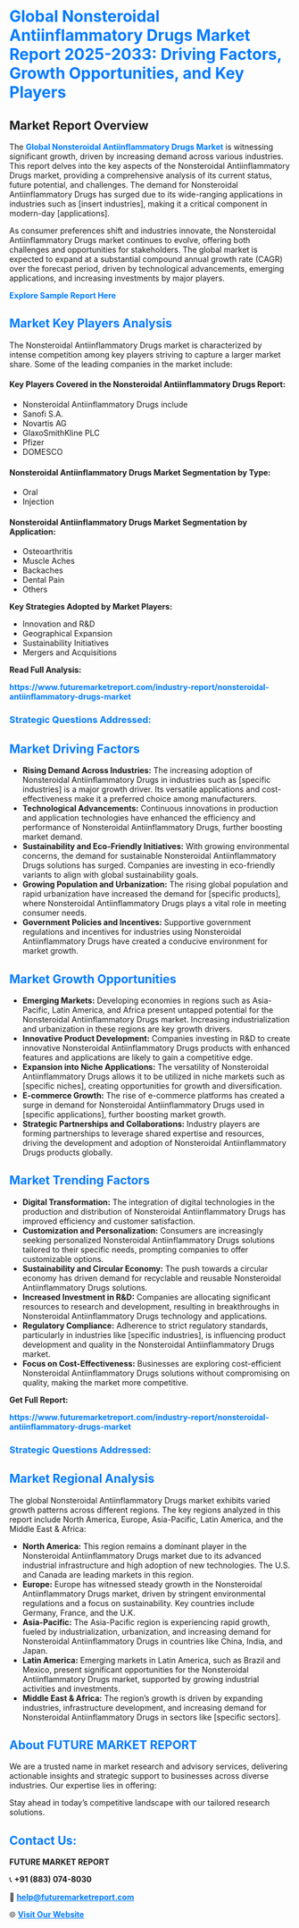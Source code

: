 <h1 style="color: #007BFF;">Global Nonsteroidal Antiinflammatory Drugs Market Report 2025-2033: Driving Factors, Growth Opportunities, and Key Players</h1>

<section id="overview">
<h2>Market Report Overview</h2>
<p>The <a href="https://www.futuremarketreport.com/industry-report/nonsteroidal-antiinflammatory-drugs-market" style="color: #007BFF; text-decoration: none;"><strong>Global Nonsteroidal Antiinflammatory Drugs Market</strong></a> is witnessing significant growth, driven by increasing demand across various industries. This report delves into the key aspects of the Nonsteroidal Antiinflammatory Drugs market, providing a comprehensive analysis of its current status, future potential, and challenges. The demand for Nonsteroidal Antiinflammatory Drugs has surged due to its wide-ranging applications in industries such as [insert industries], making it a critical component in modern-day [applications].</p>
<p>As consumer preferences shift and industries innovate, the Nonsteroidal Antiinflammatory Drugs market continues to evolve, offering both challenges and opportunities for stakeholders. The global market is expected to expand at a substantial compound annual growth rate (CAGR) over the forecast period, driven by technological advancements, emerging applications, and increasing investments by major players.</p>
</section>

<section id="overview">
<p><a href="https://www.futuremarketreport.com/request-sample/reportId=99458" style="color: #007BFF; text-decoration: none;"><strong>Explore Sample Report Here</strong></a></p>
</section>

<section id="key-players">
<h2 style="color: #007BFF;">Market Key Players Analysis</h2>
<p>The Nonsteroidal Antiinflammatory Drugs market is characterized by intense competition among key players striving to capture a larger market share. Some of the leading companies in the market include:</p>
<h4>Key Players Covered in the Nonsteroidal Antiinflammatory Drugs Report:</h4>
<ul><li>Nonsteroidal Antiinflammatory Drugs include</li><li>Sanofi S.A.</li><li>Novartis AG</li><li>GlaxoSmithKline PLC</li><li>Pfizer</li><li>DOMESCO</li></ul>
<h4>Nonsteroidal Antiinflammatory Drugs Market Segmentation by Type:</h4>
<ul><li>Oral</li><li>Injection</li></ul>

<h4>Nonsteroidal Antiinflammatory Drugs Market Segmentation by Application:</h4>
<ul><li>Osteoarthritis</li><li>Muscle Aches</li><li>Backaches</li><li>Dental Pain</li><li>Others</li></ul>
<p><strong>Key Strategies Adopted by Market Players:</strong></p>
<ul>
<li>Innovation and R&D</li>
<li>Geographical Expansion</li>
<li>Sustainability Initiatives</li>
<li>Mergers and Acquisitions</li>
</ul>
</section>

<section>
<p><strong>Read Full Analysis: </strong></p><a href="https://www.futuremarketreport.com/industry-report/nonsteroidal-antiinflammatory-drugs-market" style="color: #007BFF; text-decoration: none;"><strong>https://www.futuremarketreport.com/industry-report/nonsteroidal-antiinflammatory-drugs-market</strong></a>
<h3 style="color: #007BFF;">Strategic Questions Addressed:</h3>
</section>

<section id="driving-factors">
<h2 style="color: #007BFF;">Market Driving Factors</h2>
<ul>
<li><strong>Rising Demand Across Industries:</strong> The increasing adoption of Nonsteroidal Antiinflammatory Drugs in industries such as [specific industries] is a major growth driver. Its versatile applications and cost-effectiveness make it a preferred choice among manufacturers.</li>
<li><strong>Technological Advancements:</strong> Continuous innovations in production and application technologies have enhanced the efficiency and performance of Nonsteroidal Antiinflammatory Drugs, further boosting market demand.</li>
<li><strong>Sustainability and Eco-Friendly Initiatives:</strong> With growing environmental concerns, the demand for sustainable Nonsteroidal Antiinflammatory Drugs solutions has surged. Companies are investing in eco-friendly variants to align with global sustainability goals.</li>
<li><strong>Growing Population and Urbanization:</strong> The rising global population and rapid urbanization have increased the demand for [specific products], where Nonsteroidal Antiinflammatory Drugs plays a vital role in meeting consumer needs.</li>
<li><strong>Government Policies and Incentives:</strong> Supportive government regulations and incentives for industries using Nonsteroidal Antiinflammatory Drugs have created a conducive environment for market growth.</li>
</ul>
</section>

<section id="growth-opportunities">
<h2 style="color: #007BFF;">Market Growth Opportunities</h2>
<ul>
<li><strong>Emerging Markets:</strong> Developing economies in regions such as Asia-Pacific, Latin America, and Africa present untapped potential for the Nonsteroidal Antiinflammatory Drugs market. Increasing industrialization and urbanization in these regions are key growth drivers.</li>
<li><strong>Innovative Product Development:</strong> Companies investing in R&D to create innovative Nonsteroidal Antiinflammatory Drugs products with enhanced features and applications are likely to gain a competitive edge.</li>
<li><strong>Expansion into Niche Applications:</strong> The versatility of Nonsteroidal Antiinflammatory Drugs allows it to be utilized in niche markets such as [specific niches], creating opportunities for growth and diversification.</li>
<li><strong>E-commerce Growth:</strong> The rise of e-commerce platforms has created a surge in demand for Nonsteroidal Antiinflammatory Drugs used in [specific applications], further boosting market growth.</li>
<li><strong>Strategic Partnerships and Collaborations:</strong> Industry players are forming partnerships to leverage shared expertise and resources, driving the development and adoption of Nonsteroidal Antiinflammatory Drugs products globally.</li>
</ul>
</section>

<section id="trending-factors">
<h2 style="color: #007BFF;">Market Trending Factors</h2>
<ul>
<li><strong>Digital Transformation:</strong> The integration of digital technologies in the production and distribution of Nonsteroidal Antiinflammatory Drugs has improved efficiency and customer satisfaction.</li>
<li><strong>Customization and Personalization:</strong> Consumers are increasingly seeking personalized Nonsteroidal Antiinflammatory Drugs solutions tailored to their specific needs, prompting companies to offer customizable options.</li>
<li><strong>Sustainability and Circular Economy:</strong> The push towards a circular economy has driven demand for recyclable and reusable Nonsteroidal Antiinflammatory Drugs solutions.</li>
<li><strong>Increased Investment in R&D:</strong> Companies are allocating significant resources to research and development, resulting in breakthroughs in Nonsteroidal Antiinflammatory Drugs technology and applications.</li>
<li><strong>Regulatory Compliance:</strong> Adherence to strict regulatory standards, particularly in industries like [specific industries], is influencing product development and quality in the Nonsteroidal Antiinflammatory Drugs market.</li>
<li><strong>Focus on Cost-Effectiveness:</strong> Businesses are exploring cost-efficient Nonsteroidal Antiinflammatory Drugs solutions without compromising on quality, making the market more competitive.</li>
</ul>
</section>

<section>
<p><strong>Get Full Report: </strong></p><a href="https://www.futuremarketreport.com/industry-report/nonsteroidal-antiinflammatory-drugs-market" style="color: #007BFF; text-decoration: none;"><strong>https://www.futuremarketreport.com/industry-report/nonsteroidal-antiinflammatory-drugs-market</strong></a>
<h3 style="color: #007BFF;">Strategic Questions Addressed:</h3>
</section>


<section id="regional-analysis">
<h2 style="color: #007BFF;">Market Regional Analysis</h2>
<p>The global Nonsteroidal Antiinflammatory Drugs market exhibits varied growth patterns across different regions. The key regions analyzed in this report include North America, Europe, Asia-Pacific, Latin America, and the Middle East & Africa:</p>
<ul>
<li><strong>North America:</strong> This region remains a dominant player in the Nonsteroidal Antiinflammatory Drugs market due to its advanced industrial infrastructure and high adoption of new technologies. The U.S. and Canada are leading markets in this region.</li>
<li><strong>Europe:</strong> Europe has witnessed steady growth in the Nonsteroidal Antiinflammatory Drugs market, driven by stringent environmental regulations and a focus on sustainability. Key countries include Germany, France, and the U.K.</li>
<li><strong>Asia-Pacific:</strong> The Asia-Pacific region is experiencing rapid growth, fueled by industrialization, urbanization, and increasing demand for Nonsteroidal Antiinflammatory Drugs in countries like China, India, and Japan.</li>
<li><strong>Latin America:</strong> Emerging markets in Latin America, such as Brazil and Mexico, present significant opportunities for the Nonsteroidal Antiinflammatory Drugs market, supported by growing industrial activities and investments.</li>
<li><strong>Middle East & Africa:</strong> The region’s growth is driven by expanding industries, infrastructure development, and increasing demand for Nonsteroidal Antiinflammatory Drugs in sectors like [specific sectors].</li>
</ul>
</section>

<footer>
<h2 style="color: #007BFF;">About FUTURE MARKET REPORT</h2>
<p>We are a trusted name in market research and advisory services, delivering actionable insights and strategic support to businesses across diverse industries. Our expertise lies in offering:</p>

<p>Stay ahead in today’s competitive landscape with our tailored research solutions.</p>

<h2 style="color: #007BFF;">Contact Us:</h2>
<p><strong>FUTURE MARKET REPORT</strong></p>
<p>📞 <strong>+91 (883) 074-8030</strong></p>
<p>📧 <strong><a href="mailto:help@futuremarketreport.com" style="color: #007BFF;">help@futuremarketreport.com</a></strong></p>
<p>🌐 <strong><a href="https://www.futuremarketreport.com/" style="color: #007BFF;">Visit Our Website</a></strong></p>
</footer>